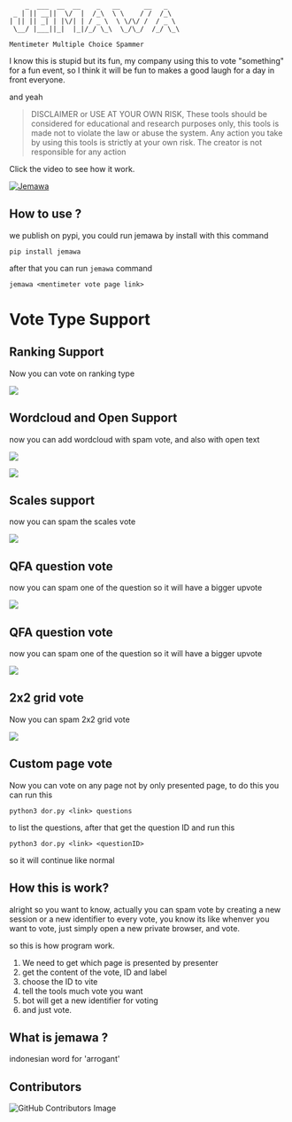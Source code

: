 ```
    _  ___  __  __    _   __      __   _
 _ | || __||  \/  |  /_\  \ \    / /  /_\
| || || _| | |\/| | / _ \  \ \/\/ /  / _ \
 \__/ |___||_|  |_|/_/ \_\  \_/\_/  /_/ \_\

Mentimeter Multiple Choice Spammer
```

I know this is stupid but its fun, my company using this to vote "something" for a fun event, so I think it will be fun to makes a good laugh for a day in front everyone.

and yeah

> DISCLAIMER or USE AT YOUR OWN RISK, These tools should be considered for educational and research purposes only, this tools is made not to violate the law or abuse the system. Any action you take by using this tools is strictly at your own risk. The creator is not responsible for any action

Click the video to see how it work.

[![Jemawa](https://img.youtube.com/vi/sVb0bos-vkQ/0.jpg)](https://www.youtube.com/watch?v=sVb0bos-vkQ "JEMAWA the mentimeter multiple choice vote spammer")

## How to use ?

we publish on pypi, you could run jemawa by install with this command 
```
pip install jemawa
```

after that you can run `jemawa` command

```
jemawa <mentimeter vote page link>
```
# Vote Type Support 
## Ranking Support

Now you can vote on ranking type

![](img/ranking-poc.png)

## Wordcloud and Open Support

now you can add wordcloud with spam vote, and also with open text

![](img/open-poc.png)

![](img/wordcloud-poc.png)

## Scales support

now you can spam the scales vote

![](img/scales-poc.png)

## QFA question vote

now you can spam one of the question so it will have a bigger upvote

![](img/qfa-poc.png)

## QFA question vote

now you can spam one of the question so it will have a bigger upvote

![](img/point-poc.png)

## 2x2 grid vote

Now you can spam 2x2 grid vote

![](img/2x2-grid-poc.png)

## Custom page vote

Now you can vote on any page not by only presented page, to do this you can run this

```
python3 dor.py <link> questions
```

to list the questions, after that get the question ID and run this

```
python3 dor.py <link> <questionID>
```

so it will continue like normal

## How this is work?

alright so you want to know, actually you can spam vote by creating a new session or a new identifier to every vote, you know its like whenver you want to vote, just simply open a new private browser, and vote.

so this is how program work.

1. We need to get which page is presented by presenter
2. get the content of the vote, ID and label
3. choose the ID to vite
4. tell the tools much vote you want
5. bot will get a new identifier for voting
6. and just vote.

## What is jemawa ?

indonesian word for 'arrogant'

## Contributors

![GitHub Contributors Image](https://contrib.rocks/image?repo=k1m0ch1/jemawa-menti-choices-spammer)
